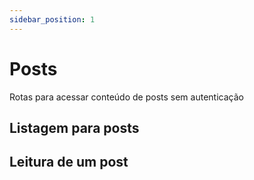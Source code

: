 ```yaml
---
sidebar_position: 1
---
```


# Posts

Rotas para acessar conteúdo de posts sem autenticação

## Listagem para posts

## Leitura de um post
